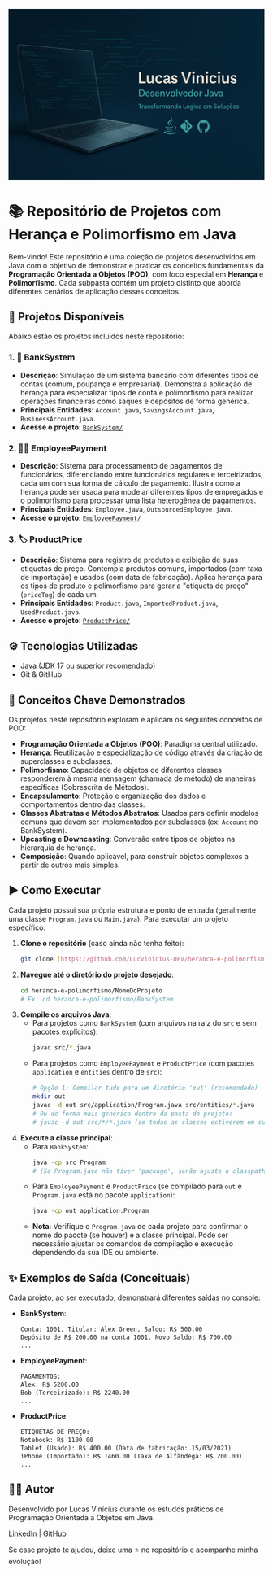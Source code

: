 ![Banner](https://github.com/LucVinicius-DEV/heranca-e-polimorfismo/blob/main/banner.png?raw=true)

# 📚 Repositório de Projetos com Herança e Polimorfismo em Java

Bem-vindo! Este repositório é uma coleção de projetos desenvolvidos em Java com o objetivo de demonstrar e praticar os conceitos fundamentais da **Programação Orientada a Objetos (POO)**, com foco especial em **Herança** e **Polimorfismo**. Cada subpasta contém um projeto distinto que aborda diferentes cenários de aplicação desses conceitos.

## 🚀 Projetos Disponíveis

Abaixo estão os projetos incluídos neste repositório:

### 1. 🏦 BankSystem
   - **Descrição**: Simulação de um sistema bancário com diferentes tipos de contas (comum, poupança e empresarial). Demonstra a aplicação de herança para especializar tipos de conta e polimorfismo para realizar operações financeiras como saques e depósitos de forma genérica.
   - **Principais Entidades**: `Account.java`, `SavingsAccount.java`, `BusinessAccount.java`.
   - **Acesse o projeto**: [`BankSystem/`](./BankSystem/)

### 2. 👨‍💼 EmployeePayment
   - **Descrição**: Sistema para processamento de pagamentos de funcionários, diferenciando entre funcionários regulares e terceirizados, cada um com sua forma de cálculo de pagamento. Ilustra como a herança pode ser usada para modelar diferentes tipos de empregados e o polimorfismo para processar uma lista heterogênea de pagamentos.
   - **Principais Entidades**: `Employee.java`, `OutsourcedEmployee.java`.
   - **Acesse o projeto**: [`EmployeePayment/`](./EmployeePayment/)

### 3. 🏷️ ProductPrice
   - **Descrição**: Sistema para registro de produtos e exibição de suas etiquetas de preço. Contempla produtos comuns, importados (com taxa de importação) e usados (com data de fabricação). Aplica herança para os tipos de produto e polimorfismo para gerar a "etiqueta de preço" (`priceTag`) de cada um.
   - **Principais Entidades**: `Product.java`, `ImportedProduct.java`, `UsedProduct.java`.
   - **Acesse o projeto**: [`ProductPrice/`](./ProductPrice/)

## ⚙️ Tecnologias Utilizadas

-   Java (JDK 17 ou superior recomendado)
-   Git & GitHub

## 🧩 Conceitos Chave Demonstrados

Os projetos neste repositório exploram e aplicam os seguintes conceitos de POO:

-   **Programação Orientada a Objetos (POO)**: Paradigma central utilizado.
-   **Herança**: Reutilização e especialização de código através da criação de superclasses e subclasses.
-   **Polimorfismo**: Capacidade de objetos de diferentes classes responderem à mesma mensagem (chamada de método) de maneiras específicas (Sobrescrita de Métodos).
-   **Encapsulamento**: Proteção e organização dos dados e comportamentos dentro das classes.
-   **Classes Abstratas e Métodos Abstratos**: Usados para definir modelos comuns que devem ser implementados por subclasses (ex: `Account` no BankSystem).
-   **Upcasting e Downcasting**: Conversão entre tipos de objetos na hierarquia de herança.
-   **Composição**: Quando aplicável, para construir objetos complexos a partir de outros mais simples.

## ▶️ Como Executar

Cada projeto possui sua própria estrutura e ponto de entrada (geralmente uma classe `Program.java` ou `Main.java`). Para executar um projeto específico:

1.  **Clone o repositório** (caso ainda não tenha feito):
    ```bash
    git clone [https://github.com/LucVinicius-DEV/heranca-e-polimorfismo.git](https://github.com/LucVinicius-DEV/heranca-e-polimorfismo.git)
    ```
2.  **Navegue até o diretório do projeto desejado**:
    ```bash
    cd heranca-e-polimorfismo/NomeDoProjeto 
    # Ex: cd heranca-e-polimorfismo/BankSystem
    ```
3.  **Compile os arquivos Java**:
    * Para projetos como `BankSystem` (com arquivos na raiz do `src` e sem pacotes explícitos):
        ```bash
        javac src/*.java 
        ```
    * Para projetos como `EmployeePayment` e `ProductPrice` (com pacotes `application` e `entities` dentro de `src`):
        ```bash
        # Opção 1: Compilar tudo para um diretório 'out' (recomendado)
        mkdir out 
        javac -d out src/application/Program.java src/entities/*.java
        # Ou de forma mais genérica dentro da pasta do projeto:
        # javac -d out src/*/*.java (se todas as classes estiverem em subpastas diretas de src)
        ```
4.  **Execute a classe principal**:
    * Para `BankSystem`:
        ```bash
        java -cp src Program 
        # (Se Program.java não tiver 'package', senão ajuste o classpath e nome da classe)
        ```
    * Para `EmployeePayment` e `ProductPrice` (se compilado para `out` e `Program.java` está no pacote `application`):
        ```bash
        java -cp out application.Program
        ```
    * **Nota**: Verifique o `Program.java` de cada projeto para confirmar o nome do pacote (se houver) e a classe principal. Pode ser necessário ajustar os comandos de compilação e execução dependendo da sua IDE ou ambiente.

## ✨ Exemplos de Saída (Conceituais)

Cada projeto, ao ser executado, demonstrará diferentes saídas no console:

* **BankSystem**:
    ```
    Conta: 1001, Titular: Alex Green, Saldo: R$ 500.00
    Depósito de R$ 200.00 na conta 1001. Novo Saldo: R$ 700.00
    ...
    ```
* **EmployeePayment**:
    ```
    PAGAMENTOS:
    Alex: R$ 5200.00
    Bob (Terceirizado): R$ 2240.00
    ...
    ```
* **ProductPrice**:
    ```
    ETIQUETAS DE PREÇO:
    Notebook: R$ 1100.00
    Tablet (Usado): R$ 400.00 (Data de fabricação: 15/03/2021)
    iPhone (Importado): R$ 1460.00 (Taxa de Alfândega: R$ 200.00)
    ...
    ```

## 👨‍💻 Autor

Desenvolvido por Lucas Vinícius durante os estudos práticos de Programação Orientada a Objetos em Java.

[LinkedIn](https://www.linkedin.com/in/lucas-vin%C3%ADcius-05b41a35b/) | [GitHub](https://github.com/LucVinicius-DEV)

Se esse projeto te ajudou, deixe uma ⭐ no repositório e acompanhe minha evolução!
